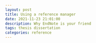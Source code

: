 ```yaml
---
layout: post
title: Using a reference manager
date: 2021-11-23 21:01:00
description: Why EndNote is your friend
tags: thesis dissertation
categories: reference
---
```

